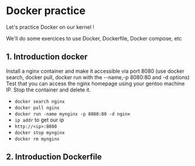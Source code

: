 # Docker practice 

Let's practice Docker on our kernel !

We'll do some exercices to use Docker, Dockerfile, Docker compose, etc

## 1. Introduction docker

Install a nginx container and make it accessible via port 8080 (use docker search, docker pull, docker run with the --name,-p 8080:80 and -d options)
Test that you can access the nginx homepage using your gentoo machine IP. Stop the container and delete it.

*  `docker search nginx`
*  `docker pull nginx`
*  `docker run -name mynginx -p 8080:80 -d nginx`
*  `ip addr` to get our ip
*  `http://<ip>:8080`
*  `docker stop mynginx`
*  `docker rm mynginx`

## 2. Introduction Dockerfile
